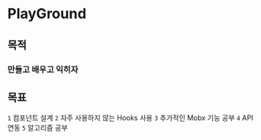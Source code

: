 # PlayGround
## 목적
### 만들고 배우고 익히자

## 목표
`1` 컴포넌트 설계 
`2` 자주 사용하지 않는 Hooks 사용
`3` 추가적인 Mobx 기능 공부
`4` API 연동
`5` 알고리즘 공부
